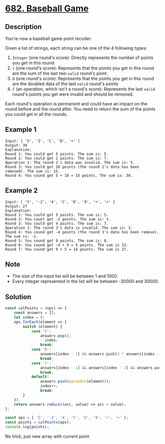 # [682. Baseball Game](https://leetcode.com/problems/baseball-game/description/)

## Description
You're now a baseball game point recoder.

Given a list of strings, each string can be one of the 4 following types:
1. `Integer` (one round's score): Directly represents the number of points you get in this round.
2. `+` (one round's score): Represents that the points you get in this round are the sum of the last two `valid` round's point.
3. `D` (one round's score): Represents that the points you get in this round are the doubled data of the last `valid` round's points
4. `C` (an operation, which isn't a round's score): Represents the last `valid` round's  points you get were invalid and should be removed.
  
Each round's operation is permanent and could have an impact on the round before and the round after.
You need to return the sum of the points you could get in all the rounds.
  
## Example 1
```
Input: [ '5', '2', 'C', 'D', '+' ]
Output: 30
Explanation:
Round 1: You could get 5 points. The sum is: 5.
Round 2: You could get 2 points. The sum is: 7.
Operation 1: The round 2's data was invalid. The sum is: 5.
Round 3: You could get 10 points (the round 2's data has been removed). The sum is: 15.
Round 4: You cound get 5 + 10 = 15 points. The sum is: 30.
```

## Example 2
```
Input: [ '5', '-2', '4', 'C', 'D', '9', '+', '+' ]
Output: 27
Explanation:
Round 1: You could get 5 points. The sum is: 5.
Round 2: You count get -2 points. The sum is: 3.
Round 3: You could get 4 points. The sum is: 7.
Operation 1: The round 3's data is invalid. The sum is: 3.
Round 4: You cound get -4 points (the round 3's data has been remove). The sum is: -1.
Round 5: You cound get 9 points. The sum is: 8.
Round 6: You cound get -4 + 9 = 5 points. The sum is 13.
Round 7: You cound get 9 + 5 = 14 points. The sum is 27.
```

## Note
- The size of the input list will be between 1 and 1000.
- Every integer represented in the list will be between -30000 and 30000.

## Solution
```javascript
const calPoints = (ops) => {
	const answers = [];
	let index = 0;
	ops.forEach(element => {
		switch (element) {
			case 'C':
				answers.pop();
				--index;
				break;
			case 'D':
				answers[index - 1] && answers.push(2 * answers[index - 1]); index++;
				break;
			case '+':
				answers[index - 1] && answers[index - 2] && answers.push(answers[index - 1] + answers[index - 2]); index++;
				break;
			default:
				answers.push(parseInt(element));
				index++;
				break;
		}
	});
	return answers.reduce((acc, value) => acc + value);
};

const ops = [ '5', '-2', '4', 'C', 'D', '9', '+', '+' ];
const points = calPoints(ops);
console.log(points);
```
No trick, just new array with current point